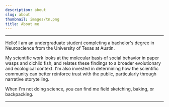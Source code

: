 ```yaml
---
description: about
slug: about
thumbnail: images/tn.png
title: About me
---
```


---------------------------
Hello! I am an undergraduate student completing a bachelor's degree in Neuroscience from the University of Texas at Austin.

My scientific work looks at the molecular basis of social behavior in paper wasps and cichlid fish, and relates these findings to a broader evolutionary and ecological context. I'm also invested in determining how the scientific community can better reinforce trust with the public, particularly through narrative storytelling.

When I'm not doing science, you can find me field sketching, baking, or backpacking.       

---------------------------
